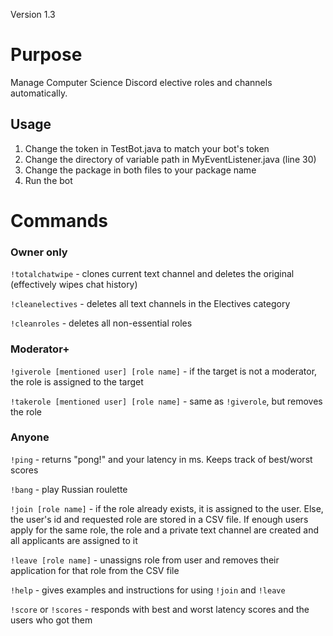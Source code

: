 Version 1.3
# Purpose
Manage Computer Science Discord elective roles and channels automatically.

## Usage
1. Change the token in TestBot.java to match your bot's token
2. Change the directory of variable path in MyEventListener.java (line 30)
3. Change the package in both files to your package name
4. Run the bot

# Commands
### Owner only
`!totalchatwipe` - clones current text channel and deletes the original (effectively wipes chat history)

`!cleanelectives` - deletes all text channels in the Electives category  

`!cleanroles` - deletes all non-essential roles  

### Moderator+
`!giverole [mentioned user] [role name]` - if the target is not a moderator, the role is assigned to the target  

`!takerole [mentioned user] [role name]` - same as `!giverole`, but removes the role  

### Anyone
`!ping` - returns "pong!" and your latency in ms. Keeps track of best/worst scores

`!bang` - play Russian roulette

`!join [role name]` - if the role already exists, it is assigned to the user. Else, the user's id and requested role are stored in a CSV file. If enough users apply for the same role, the role and a private text channel are created and all applicants are assigned to it

`!leave [role name]` - unassigns role from user and removes their application for that role from the CSV file

`!help` - gives examples and instructions for using `!join` and `!leave`

`!score` or `!scores` - responds with best and worst latency scores and the users who got them
